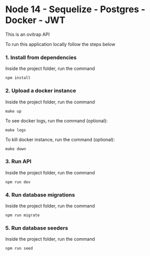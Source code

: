 # Node 14 - Sequelize - Postgres - Docker - JWT

This is an ovitrap API

To run this application locally follow the steps below

### 1. Install from dependencies

Inside the project folder, run the command

```shell
npm install
```

### 2. Upload a docker instance

Inside the project folder, run the command

```shell
make up
```

To see docker logs, run the command (optional):

```shell
make logs
```

To kill docker instance, run the command (optional):

```shell
make down
```

### 3. Run API

Inside the project folder, run the command

```shell
npm run dev
```

### 4. Run database migrations

Inside the project folder, run the command

```shell
npm run migrate
```
### 5. Run database seeders

Inside the project folder, run the command

```shell
npm run seed
```
